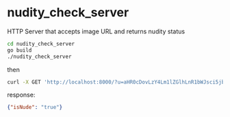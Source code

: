 # nudity_check_server
HTTP Server that accepts image URL and returns nudity status

```bash
cd nudity_check_server
go build
./nudity_check_server
```

then

```bash
curl -X GET 'http://localhost:8000/?u=aHR0cDovLzY4Lm1lZGlhLnR1bWJsci5jb20vN2VlNThiOTM2MGU1YzA0MTIxOTQ4ODJiOWI0ZDNmOTYvdHVtYmxyX251bnNxMUljck0xdTI2eDJvbzFfMTI4MC5qcGc='
```

response:

```json
{"isNude": "true"}
```
